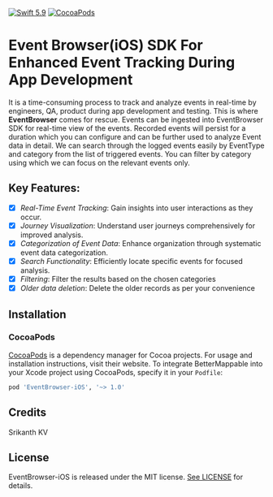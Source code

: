 [![Swift 5.9](https://img.shields.io/badge/Swift-5.9-orange.svg)](https://swift.org)
[![CocoaPods](https://img.shields.io/cocoapods/v/EventBrowser.svg)](https://github.com/PhonePe/EventBrowser-iOS)

# Event Browser(iOS) SDK For Enhanced Event Tracking During App Development
 
It is a time-consuming process to track and analyze events in real-time by engineers, QA, product during app development and testing. This is where **EventBrowser** comes for rescue. Events can be ingested into EventBrowser SDK for real-time view of the events. Recorded events will persist for a duration which you can configure and can be further used to analyze Event data in detail. We can search through the logged events easily by EventType and category from the list of triggered events. You can filter by category using which we can focus on the relevant events only.

## Key Features:

- [x] *Real-Time Event Tracking*: Gain insights into user interactions as they occur.
- [x] *Journey Visualization*: Understand user journeys comprehensively for improved analysis.
- [x] *Categorization of Event Data*: Enhance organization through systematic event data categorization.
- [x] *Search Functionality*: Efficiently locate specific events for focused analysis.
- [x] *Filtering*: Filter the results based on the chosen categories
- [x] *Older data deletion*: Delete the older records as per your convenience

## Installation

### CocoaPods

[CocoaPods](https://cocoapods.org) is a dependency manager for Cocoa projects. For usage and installation instructions, visit their website. To integrate BetterMappable into your Xcode project using CocoaPods, specify it in your `Podfile`:

```ruby
pod 'EventBrowser-iOS', '~> 1.0'
```

## Credits
Srikanth KV

## License
EventBrowser-iOS is released under the MIT license. [See LICENSE](https://github.com/PhonePe/EventBrowser-iOS/blob/main/LICENSE) for details.
